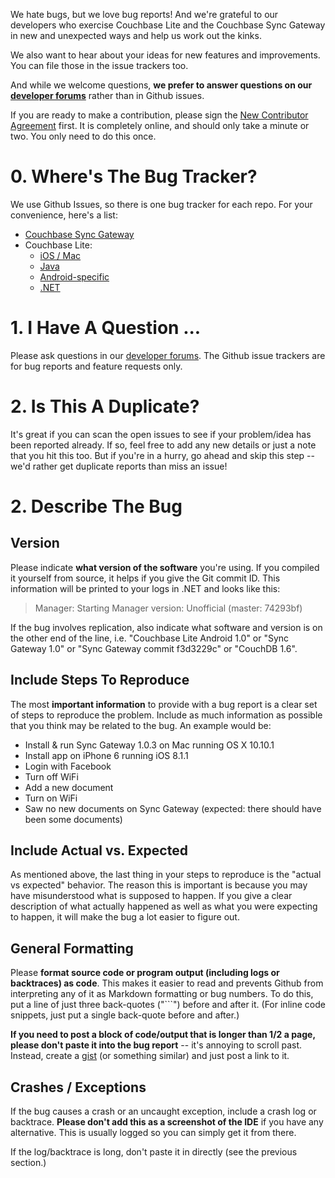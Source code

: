 We hate bugs, but we love bug reports! And we're grateful to our developers who exercise Couchbase Lite and the Couchbase Sync Gateway in new and unexpected ways and help us work out the kinks.

We also want to hear about your ideas for new features and improvements. You can file those in the issue trackers too.

And while we welcome questions, **we prefer to answer questions on our [developer forums](https://forums.couchbase.com)** rather than in Github issues.

If you are ready to make a contribution,  please sign the [New Contributor Agreement](http://review.couchbase.org/#/settings/agreements) first.  It is completely online, and should only take a minute or two.  You only need to do this once.

# 0. Where's The Bug Tracker?

We use Github Issues, so there is one bug tracker for each repo. For your convenience, here's a list:

* [Couchbase Sync Gateway](https://github.com/couchbase/sync_gateway/issues)
* Couchbase Lite:
  * [iOS / Mac](https://github.com/couchbase/couchbase-lite-ios/issues)
  * [Java](https://github.com/couchbase/couchbase-lite-java-core/issues)
  * [Android-specific](https://github.com/couchbase/couchbase-lite-android/issues)
  * [.NET](https://github.com/couchbase/couchbase-lite-net/issues)

# 1. I Have A Question ...

Please ask questions in our [developer forums](https://forums.couchbase.com). The Github issue trackers are for bug reports and feature requests only.

# 2. Is This A Duplicate?

It's great if you can scan the open issues to see if your problem/idea has been reported already. If so, feel free to add any new details or just a note that you hit this too. But if you're in a hurry, go ahead and skip this step -- we'd rather get duplicate reports than miss an issue!

# 2. Describe The Bug

## Version

Please indicate **what version of the software** you're using. If you compiled it yourself from source, it helps if you give the Git commit ID.  This information will be printed to your logs in .NET and looks like this:  

>Manager: Starting Manager version: Unofficial (master: 74293bf)

If the bug involves replication, also indicate what software and version is on the other end of the line, i.e. "Couchbase Lite Android 1.0" or "Sync Gateway 1.0" or "Sync Gateway commit f3d3229c" or "CouchDB 1.6".

## Include Steps To Reproduce

The most **important information** to provide with a bug report is a clear set of steps to reproduce the problem.  Include as much information as possible that you think may be related to the bug.  An example would be:

* Install & run Sync Gateway 1.0.3 on Mac running OS X 10.10.1
* Install app on iPhone 6 running iOS 8.1.1
* Login with Facebook
* Turn off WiFi
* Add a new document
* Turn on WiFi
* Saw no new documents on Sync Gateway (expected: there should have been some documents)

## Include Actual vs. Expected

As mentioned above, the last thing in your steps to reproduce is the "actual vs expected" behavior.  The reason this is important is because you may have misunderstood what is supposed to happen.  If you give a clear description of what actually happened as well as what you were expecting to happen, it will make the bug a lot easier to figure out.

## General Formatting

Please **format source code or program output (including logs or backtraces) as code**. This makes it easier to read and prevents Github from interpreting any of it as Markdown formatting or bug numbers. To do this, put a line of just three back-quotes ("```") before and after it. (For inline code snippets, just put a single back-quote before and after.)

**If you need to post a block of code/output that is longer than 1/2 a page, please don't paste it into the bug report** -- it's annoying to scroll past. Instead, create a [gist](https://gist.github.com) (or something similar) and just post a link to it.

## Crashes / Exceptions

If the bug causes a crash or an uncaught exception, include a crash log or backtrace. **Please don't add this as a screenshot of the IDE** if you have any alternative.  This is usually logged so you can simply get it from there.

If the log/backtrace is long, don't paste it in directly (see the previous section.)
